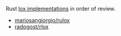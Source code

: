 
Rust [lox implementations](https://github.com/munificent/craftinginterpreters/wiki/Lox-implementations) in order of review.

  * [mariosangiorgio/rulox](https://github.com/mariosangiorgio/rulox)
  * [radogost/rlox](https://github.com/radogost/rlox)
